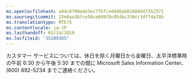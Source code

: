 ```yaml
---
ms.openlocfilehash: a94c8709ede3ec7fbfced448ab01b04dd7352371
ms.sourcegitcommit: 25e6aa3bfce58ce8d9f8c054bc338cc3dff4a78b
ms.translationtype: MTE75
ms.contentlocale: ja-JP
ms.lasthandoff: 03/14/2019
ms.locfileid: "35289365"
---
```

カスタマー サービスについては、休日を除く月曜日から金曜日、太平洋標準時の午前 6:30 から午後 5:30 までの間に Microsoft Sales Information Center、(800) 892-5234 までご連絡ください。